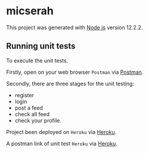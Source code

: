 # micserah
This project was generated with [Node js](https://nodejs.org/en/) version 12.2.2.


## Running unit tests

To  execute the unit tests.

Firstly, open on your web browser `Postman` via [Postman](https://web.postman.co/).

Secondly, there are three stages for the unit testing:
- register
- login
- post a feed
- check all feed
- check your profile.

Project been deployed on  `Heroku` via [Heroku](https://heroku.com/).

A postman link of unit test  `Heroku` via [Heroku](https://www.postman.com/micserah-api/workspace/micserah/request/2757086-60fd4007-c26c-48ab-a2b1-4e84b2302bdf).   

